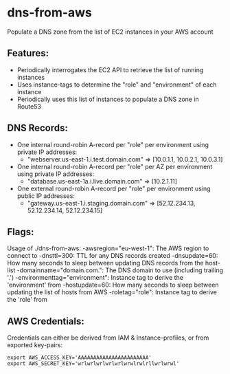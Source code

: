 # dns-from-aws
Populate a DNS zone from the list of EC2 instances in your AWS account

## Features:
* Periodically interrogates the EC2 API to retrieve the list of running instances
* Uses instance-tags to determine the "role" and "environment" of each instance
* Periodically uses this list of instances to populate a DNS zone in Route53

## DNS Records:
* One internal round-robin A-record per "role" per environment using private IP addresses:
  * "webserver.us-east-1.i.test.domain.com" => [10.0.1.1, 10.0.2.1, 10.0.3.1]
* One internal round-robin A-record per "role" per AZ per environment using private IP addresses:
  * "database.us-east-1a.i.live.domain.com" => [10.2.1.11]
* One external round-robin A-record per "role" per environment using public IP addresses:
  * "gateway.us-east-1.i.staging.domain.com" => [52.12.234.13, 52.12.234.14, 52.12.234.15]

## Flags:
Usage of ./dns-from-aws:
  -awsregion="eu-west-1": The AWS region to connect to
  -dnsttl=300: TTL for any DNS records created
  -dnsupdate=60: How many seconds to sleep between updating DNS records from the host-list
  -domainname="domain.com.": The DNS domain to use (including trailing '.')
  -environmenttag="environment": Instance tag to derive the 'environment' from
  -hostupdate=60: How many seconds to sleep between updating the list of hosts from AWS
  -roletag="role": Instance tag to derive the 'role' from

## AWS Credentials:
Credentials can either be derived from IAM & Instance-profiles, or from exported key-pairs:
```
export AWS_ACCESS_KEY='AAAAAAAAAAAAAAAAAAAAAAA'
export AWS_SECRET_KEY='wrlwrlwrlwrlwrlwrwlrwlrllwrlwrwl'
```
